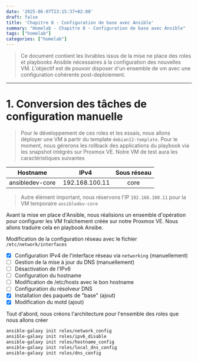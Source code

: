 ```yaml
---
date: '2025-06-07T23:15:37+02:00'
draft: false
title: 'Chapitre 8 - Configuration de base avec Ansible'
summary: "Homelab - Chapitre 8 - Configuration de base avec Ansible"
tags: ["homelab"]
categories: ["homelab"]
---
```


> Ce document contient les livrables issus de la mise ne place des roles et playbooks Ansible nécessaires à la configuration des nouvelles VM. L'objectif est de pouvoir disposer d'un ensemble de vm avec une configuration cohérente post-deploiement.

---

# 1. Conversion des tâches de configuration manuelle

> Pour le développement de ces roles et les essais, nous allons déployer une VM à partir du template `debian12-template`. Pour le moment, nous gérerons les rollback des applications du playbook via les snapshot intégrés sur Proxmox VE. Notre VM de test aura les caractéristiques suivantes

| Hostname | IPv4 | Sous réseau |
| :-: | :-: | :-: |
| ansibledev-core | 192.168.100.11 | core |

> Autre élément important, nous réservons l'IP `192.168.100.11` pour la VM temporaire `ansibledev-core`

Avant la mise en place d'Ansible, nous réalisions un ensemble d'opération pour configurer les VM fraîchement créée sur notre Proxmox VE. Nous allons traduire cela en playbook Ansibe.

Modification de la configuration réseau avec le fichier `/etc/network/interfaces`

- [x] Configuration IPv4 de l'interface réseau via `networking` (manuellement)
- [ ] Gestion de la mise à jour du DNS (manuellement)
- [ ] Désactivation de l'IPv6
- [ ] Configuration du hostname
- [ ] Modification de /etc/hosts avec le bon hostname
- [ ] Configuration du résolveur DNS
- [x] Installation des paquets de "base" (ajout)
- [x] Modification du motd (ajout)

Tout d'abord, nous créons l'architecture pour l'ensemble des roles que nous allons créer

```bash
ansible-galaxy init roles/network_config
ansible-galaxy init roles/ipv6_disable
ansible-galaxy init roles/hostname_config
ansible-galaxy init roles/local_dns_config
ansible-galaxy init roles/dns_config
```



